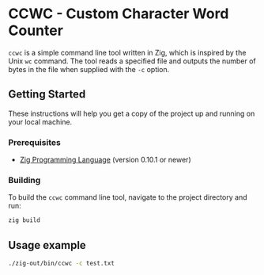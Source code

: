 # CCWC - Custom Character Word Counter

`ccwc` is a simple command line tool written in Zig, which is inspired by the Unix `wc` command. The tool reads a specified file and outputs the number of bytes in the file when supplied with the `-c` option.

## Getting Started

These instructions will help you get a copy of the project up and running on your local machine.

### Prerequisites

- [Zig Programming Language](https://ziglang.org/download/) (version 0.10.1 or newer)

### Building

To build the `ccwc` command line tool, navigate to the project directory and run:

```bash
zig build
```

## Usage example

```bash
./zig-out/bin/ccwc -c test.txt
```

